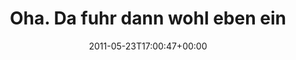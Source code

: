 ---
retweeted: false
source: <a href="http://gowalla.com/" rel="nofollow">Gowalla</a>
entities:
  hashtags: []
  symbols: []
  user_mentions: []
  urls: []
display_text_range:
- '0'
- '117'
favorite_count: '0'
id_str: '72708565336473601'
truncated: false
retweet_count: '0'
id: '72708565336473601'
created_at: Mon May 23 17:00:47 +0000 2011
favorited: false
full_text: Oha. Da fuhr dann wohl eben ein Geister-RegionalExpress an der S7 vorbei.
  @ S-Bhf. Nikolassee http://gowal.la/c/4hynX
lang: de
tags:
- pesos:twitter
date: '2011-05-23T17:00:47+00:00'
src: https://twitter.com/bascht/status/72708565336473601
original_url: https://twitter.com/bascht/status/72708565336473601
type: twitter_tweet
text: Oha. Da fuhr dann wohl eben ein Geister-RegionalExpress an der S7 vorbei. @
  S-Bhf. Nikolassee http://gowal.la/c/4hynX
title: Oha. Da fuhr dann wohl eben ein

---